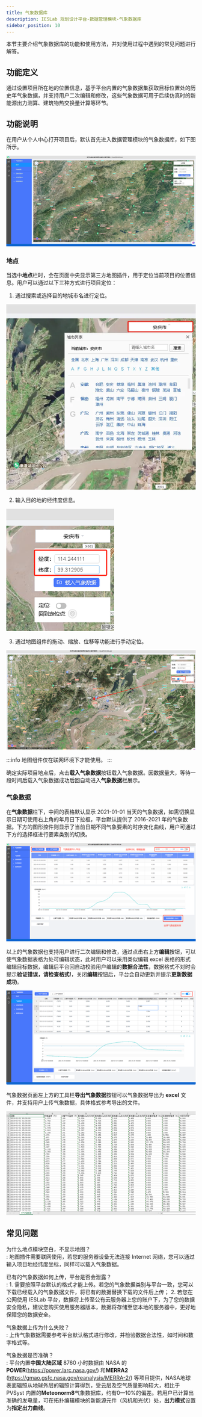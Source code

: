 ```yaml
---
title: 气象数据库
description: IESLab 规划设计平台-数据管理模块-气象数据库
sidebar_position: 10
---
```


本节主要介绍气象数据库的功能和使用方法，并对使用过程中遇到的常见问题进行解答。

## 功能定义

通过设置项目所在地的位置信息，基于平台内置的气象数据集获取目标位置处的历史年气象数据，并支持用户二次编辑和修改，这些气象数据可用于后续仿真时的新能源出力测算、建筑物热交换量计算等环节。

## 功能说明

在用户从个人中心打开项目后，默认首先进入数据管理模块的气象数据库，如下图所示。

![气象数据库](./atmosphere.jpg "气象数据库")

### 地点

当选中**地点**栏时，会在页面中央显示第三方地图插件，用于定位当前项目的位置信息。用户可以通过以下三种方式进行项目定位：

1. 通过搜索或选择目的地城市名进行定位。

![搜索和选择城市](./locate_city.jpg "搜索和选择城市")

2. 输入目的地的经纬度信息。

![输入经纬度](./longlat.jpg "输入经纬度")

3. 通过地图组件的拖动、缩放、位移等功能进行手动定位。
   
![地图组件手动定位](./locate_icon.jpg "地图组件手动定位")

:::info
地图组件仅在联网环境下才能使用。
:::

确定实际项目地点后，点击**载入气象数据**按钮载入气象数据。因数据量大，等待一段时间后载入气象数据成功后回自动进入**气象数据**栏展示。

### 气象数据

在**气象数据**栏下，中间的表格默认显示 2021-01-01 当天的气象数据，如需切换显示日期可使用右上角的年月日下拉框，平台默认提供了 2016-2021 年的气象数据。下方的图形控件则显示了当前日期不同气象要素的时序变化曲线，用户可通过下方的选择框进行要素类别的切换。

![气象数据1](./data1.png "气象数据1")

以上的气象数据也支持用户进行二次编辑和修改，通过点击右上方**编辑**按钮，可以使气象数据表格为处可编辑状态，此时用户可以采用类似编辑 excel 表格的形式编辑目标数据，编辑后平台回自动校验用户编辑的**数据合法性**，数据格式不对时会提示**验证错误，请检查格式!**，关闭**编辑**按钮后，平台会自动更新并提示**更新数据成功**。

![气象数据编辑](./edit.png "气象数据编辑")

气象数据页面左上方的工具栏**导出气象数据**按钮可以气象数据导出为 **excel** 文件，并支持用户上传气象数据，具体格式参考导出的文件。

![气象数据文件](./file.png "气象数据文件")

## 常见问题

为什么地点模块空白，不显示地图？  
:   地图插件需要联网使用，若您的服务器设备无法连接 Internet 网络，您可以通过输入项目地经纬度坐标，同样可以载入气象数据。

已有的气象数据如何上传，平台是否会泄露？  
:   1. 需要按照平台默认的格式才能上传。若您的气象数据类别与平台一致，您可以下载已经载入的气象数据文件，将已有的数据替换下载的文件后上传；
    2. 若您在公网使用 IESLab 平台，数据将上传至公有云服务器上您的账户下，为了您的数据安全隐私，建议您购买使用服务器版本，数据将存储至您本地的服务器中，更好地保障您的数据安全。

气象数据上传为什么失败？  
:   上传气象数据需要参考平台默认格式进行修改，并检验数据合法性，如时间和数字格式等。
   
气象数据是否准确？  
:   平台内置**中国大陆区域** 8760 小时数据由 NASA 的**POWER**(https://power.larc.nasa.gov/) 和**MERRA2** (https://gmao.gsfc.nasa.gov/reanalysis/MERRA-2/) 等项目提供，NASA地球表面辐照从地球外层的辐照计算得到，受云层及空气质量影响较大，相比于 PVSyst 内置的**Meteonorm8**气象数据库，约有0—10%的偏差。若用户已计算出准确的发电量，可在拓扑编辑模块的新能源元件（风机和光伏）处，**出力模式**设置为**指定出力曲线**。